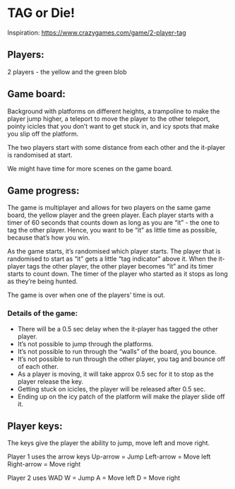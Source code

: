 # TAG or Die!

Inspiration: https://www.crazygames.com/game/2-player-tag

## Players:
2 players - the yellow and the green blob

## Game board:
Background with platforms on different heights, a trampoline to make the player jump higher, a teleport to move the player to the other teleport, pointy icicles that you don’t want to get stuck in, and icy spots that make you slip off the platform.

The two players start with some distance from each other and the it-player is randomised at start. 

We might have time for more scenes on the game board.

## Game progress:

The game is multiplayer and allows for two players on the same game board, the yellow player and the green player. Each player starts with a timer of 60 seconds that counts down as long as you are “it” - the one to tag the other player. Hence, you want to be “it” as little time as possible, because that’s how you win.

As the game starts, it’s randomised which player starts. The player that is randomised to start as “it” gets a little “tag indicator” above it. When the it-player tags the other player, the other player becomes “it” and its timer starts to count down. The timer of the player who started as it stops as long as they’re being hunted.

The game is over when one of the players’ time is out.

### Details of the game:
- There will be a 0.5 sec delay when the it-player has tagged the other player.
- It’s not possible to jump through the platforms.
- It’s not possible to run through the “walls” of the board, you bounce.
- It’s not possible to run through the other player, you tag and bounce off of each other.
- As a player is moving, it will take approx 0.5 sec for it to stop as the player release the key.
- Getting stuck on icicles, the player will be released after 0.5 sec.
- Ending up on the icy patch of the platform will make the player slide off it.


## Player keys:

The keys give the player the ability to jump, move left and move right.

Player 1 uses the arrow keys
	Up-arrow = Jump
	Left-arrow = Move left
	Right-arrow = Move right
 
Player 2 uses WAD
  W = Jump
	A = Move left
	D = Move right
		


